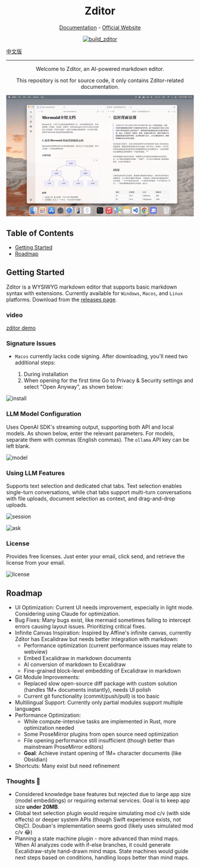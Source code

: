<h1 align="center">Zditor</h1>
<p align="center">
<a href="https://github.com/zditor/zditor-docs">Documentation</a> - <a href="https://zditor.com">Official Website</a>
</p>

<div align="center">

[![build_zditor](https://github.com/zditor/zditor-docs/actions/workflows/build_app.yml/badge.svg)](https://github.com/zditor/zditor-docs/actions/workflows/build_app.yml)

</div>

[中文版](README_zh.md)

---

<p align="center">Welcome to Zditor, an AI-powered markdown editor.</p>
<p align="center">This repository is not for source code, it only contains Zditor-related documentation.</p>

<p align="center">
<img alt="home" src="./assets/home.png">
</p>

## Table of Contents

- [Getting Started](#getting-started)
- [Roadmap](#roadmap)

## Getting Started

Zditor is a WYSIWYG markdown editor that supports basic markdown syntax with extensions. Currently available for `Windows`, `Macos`, and `Linux` platforms. Download from the [releases page](https://github.com/zditor/zditor-docs/releases).

### video

[zditor demo](https://www.bilibili.com/video/BV1sKZPYBEJA/?share_source=copy_web&vd_source=1974ff0cf0dde44aad6580cca6526a34)

### Signature Issues

- `Macos` currently lacks code signing. After downloading, you'll need two additional steps:

  1. During installation
  2. When opening for the first time
     Go to Privacy & Security settings and select "Open Anyway", as shown below:

![install](./assets/install.gif)

### LLM Model Configuration

Uses OpenAI SDK's streaming output, supporting both API and local models. As shown below, enter the relevant parameters. For models, separate them with commas (English commas). The `ollama` API key can be left blank.

![model](./assets/model.gif)

### Using LLM Features

Supports text selection and dedicated chat tabs. Text selection enables single-turn conversations, while chat tabs support multi-turn conversations with file uploads, document selection as context, and drag-and-drop uploads.

![session](./assets/session.gif)

![ask](./assets/ask.gif)

### License

Provides free licenses. Just enter your email, click send, and retrieve the license from your email.

![license](./assets/license.gif)

## Roadmap

- UI Optimization: Current UI needs improvement, especially in light mode. Considering using Claude for optimization.
- Bug Fixes: Many bugs exist, like mermaid sometimes failing to intercept errors causing layout issues. Prioritizing critical fixes.
- Infinite Canvas Inspiration: Inspired by Affine's infinite canvas, currently Zditor has Excalidraw but needs better integration with markdown:
  - Performance optimization (current performance issues may relate to webview)
  - Embed Excalidraw in markdown documents
  - AI conversion of markdown to Excalidraw
  - Fine-grained block-level embedding of Excalidraw in markdown
- Git Module Improvements:
  - Replaced slow open-source diff package with custom solution (handles 1M+ documents instantly), needs UI polish
  - Current git functionality (commit/push/pull) is too basic
- Multilingual Support: Currently only partial modules support multiple languages
- Performance Optimization:
  - While compute-intensive tasks are implemented in Rust, more optimization needed
  - Some ProseMirror plugins from open source need optimization
  - File opening performance still insufficient (though better than mainstream ProseMirror editors)
  - **Goal**: Achieve instant opening of 1M+ character documents (like Obsidian)
- Shortcuts: Many exist but need refinement

### Thoughts 🤔

- Considered knowledge base features but rejected due to large app size (model embeddings) or requiring external services. Goal is to keep app size **under 20MB**.
- Global text selection plugin would require simulating mod c/v (with side effects) or deeper system APIs (though Swift experience exists, not ObjC). Douban's implementation seems good (likely uses simulated mod c/v 😂)
- Planning a state machine plugin - more advanced than mind maps. When AI analyzes code with if-else branches, it could generate Excalidraw-style hand-drawn mind maps. State machines would guide next steps based on conditions, handling loops better than mind maps.
